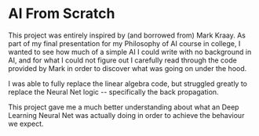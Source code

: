 # AI From Scratch

This project was entirely inspired by (and borrowed from) Mark Kraay. As part of my final presentation for my Philosophy of AI course in college, I wanted to see how much of a simple AI I could write with no background in AI, and for what I could not figure out I carefully read through the code provided by Mark in order to discover what was going on under the hood.

I was able to fully replace the linear algebra code, but struggled greatly to replace the Neural Net logic -- specifically the back propagation.

This project gave me a much better understanding about what an Deep Learning Neural Net was actually doing in order to achieve the behaviour we expect.
